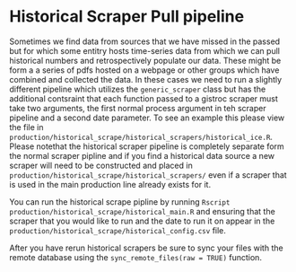 # Historical Scraper Pull pipeline

Sometimes we find data from sources that we have missed in the passed but for which some entitry hosts time-series data from which we can pull historical numbers and retrospectively populate our data. These might be form a a series of pdfs hosted on a webpage or other groups which have combined and collected the data. In these cases we need to run a slightly different pipeline which utilizes the `generic_scraper` class but has the additional contsraint that each function passed to a gistroc scraper must take two arguments, the first normal process argument in teh scraper pipeline and a second date parameter. To see an example this please view the file in `production/historical_scrape/historical_scrapers/historical_ice.R`. Please notethat the historical scraper pipeline is completely separate form the normal scraper pipline and if you find a historical data source a new scraper will need to be constructed and placed in `production/historical_scrape/historical_scrapers/` even if a scraper that is used in the main production line already exists for it.

You can run the historical scrape pipline by running `Rscript production/historical_scrape/historical_main.R` and ensuring that the scraper that you would like to run and the date to run it on appear in the `production/historical_scrape/historical_config.csv` file. 

After you have rerun historical scrapers be sure to sync your files with the remote database using the `sync_remote_files(raw = TRUE)` function.